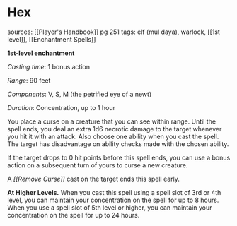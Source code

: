 # Hex
sources: [[Player's Handbook]] pg 251
tags: elf (mul daya), warlock, [[1st level]], [[Enchantment Spells]]

**1st-level enchantment**

*Casting time*: 1 bonus action

*Range*: 90 feet

*Components*: V, S, M (the petrified eye of a newt)

*Duration*: Concentration, up to 1 hour

You place a curse on a creature that you can see within range. Until the spell ends, you deal an extra 1d6 necrotic damage to the target whenever you hit it with an attack. Also choose one ability when you cast the spell. The target has disadvantage on ability checks made with the chosen ability.

If the target drops to 0 hit points before this spell ends, you can use a bonus action on a subsequent turn of yours to curse a new creature.

A *[[Remove Curse]]* cast on the target ends this spell early.

**At Higher Levels.** When you cast this spell using a spell slot of 3rd or 4th level, you can maintain your concentration on the spell for up to 8 hours. When you use a spell slot of 5th level or higher, you can maintain your concentration on the spell for up to 24 hours.
